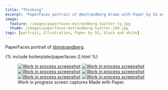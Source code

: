 ```yaml
---
title: "Thinking"
excerpt: "PaperFaces portrait of @mstrandberg drawn with Paper by 53 on an iPad."
image: 
  feature: /images/paperfaces-mstrandberg-twitter-lg.jpg
  thumb: /images/paperfaces-mstrandberg-twitter-150.jpg
tags: [portrait, illustration, Paper by 53, black and white]
---
```


PaperFaces portrait of [@mstrandberg](http://twitter.com/mstrandberg).

{% include boilerplate/paperfaces-2.html %}

<figure class="third">
	<a href="{{ site.url }}/images/paperfaces-mstrandberg-process-1-lg.jpg"><img src="{{ site.url }}/images/paperfaces-mstrandberg-process-1-600.jpg" alt="Work in process screenshot"></a>
	<a href="{{ site.url }}/images/paperfaces-mstrandberg-process-2-lg.jpg"><img src="{{ site.url }}/images/paperfaces-mstrandberg-process-2-600.jpg" alt="Work in process screenshot"></a>
	<a href="{{ site.url }}/images/paperfaces-mstrandberg-process-3-lg.jpg"><img src="{{ site.url }}/images/paperfaces-mstrandberg-process-3-600.jpg" alt="Work in process screenshot"></a>
	<a href="{{ site.url }}/images/paperfaces-mstrandberg-process-4-lg.jpg"><img src="{{ site.url }}/images/paperfaces-mstrandberg-process-4-600.jpg" alt="Work in process screenshot"></a>
	<a href="{{ site.url }}/images/paperfaces-mstrandberg-process-5-lg.jpg"><img src="{{ site.url }}/images/paperfaces-mstrandberg-process-5-600.jpg" alt="Work in process screenshot"></a>
	<a href="{{ site.url }}/images/paperfaces-mstrandberg-process-6-lg.jpg"><img src="{{ site.url }}/images/paperfaces-mstrandberg-process-6-600.jpg" alt="Work in process screenshot"></a>
	<figcaption>Work in progress screen captures Made with Paper.</figcaption>
</figure>
